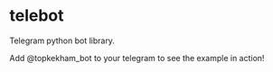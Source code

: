# telebot
Telegram python bot library.

Add @topkekham_bot to your telegram to see the example in action!